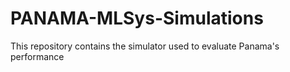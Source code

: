 # PANAMA-MLSys-Simulations
This repository contains the simulator used to evaluate Panama's performance
